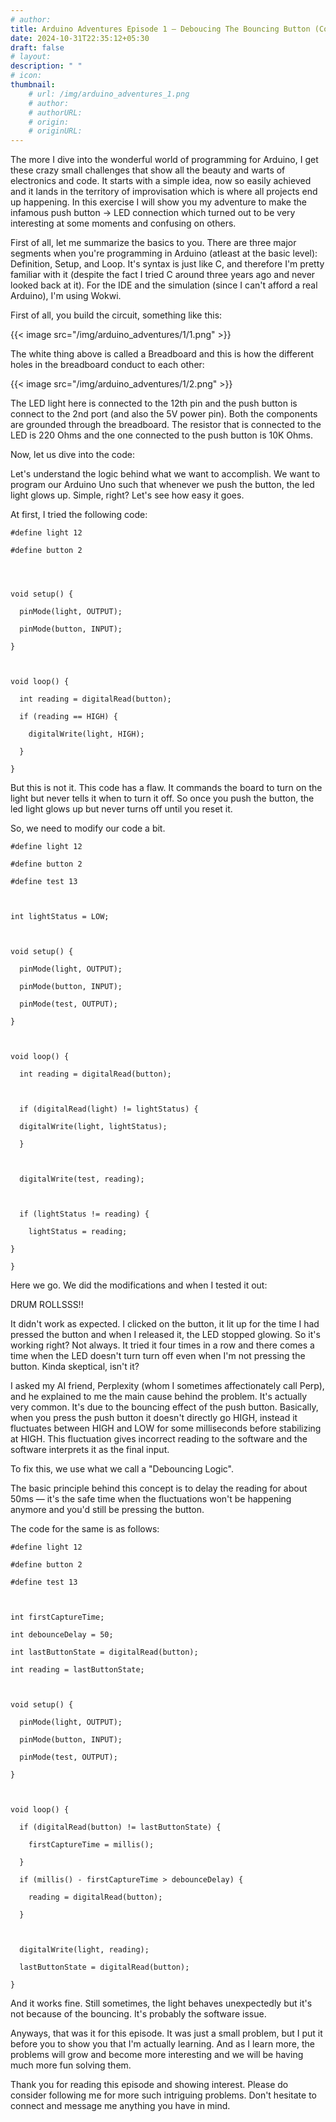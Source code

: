 ```yaml
---
# author: 
title: Arduino Adventures Episode 1 — Deboucing The Bouncing Button (Controlling LED via Push Button using Arduino)
date: 2024-10-31T22:35:12+05:30
draft: false
# layout: 
description: " "
# icon: 
thumbnail: 
    # url: /img/arduino_adventures_1.png
    # author: 
    # authorURL: 
    # origin: 
    # originURL: 
---
```


The more I dive into the wonderful world of programming for Arduino, I get these crazy small challenges that show all the beauty and warts of electronics and code. It starts with a simple idea, now so easily achieved and it lands in the territory of improvisation which is where all projects end up happening. In this exercise I will show you my adventure to make the infamous push button -> LED connection which turned out to be very interesting at some moments and confusing on others.

First of all, let me summarize the basics to you. There are three major segments when you're programming in Arduino (atleast at the basic level): Definition, Setup, and Loop. It's syntax is just like C, and therefore I'm pretty familiar with it (despite the fact I tried C around three years ago and never looked back at it). For the IDE and the simulation (since I can't afford a real Arduino), I'm using Wokwi. 

First of all, you build the circuit, something like this: 


{{< image src="/img/arduino_adventures/1/1.png" >}}


The white thing above is called a Breadboard and this is how the different holes in the breadboard conduct to each other: 


{{< image src="/img/arduino_adventures/1/2.png" >}}


The LED light here is connected to the 12th pin and the push button is connect to the 2nd port (and also the 5V power pin). Both the components are grounded through the breadboard. The resistor that is connected to the LED is 220 Ohms and the one connected to the push button is 10K Ohms.

Now, let us dive into the code:

Let's understand the logic behind what we want to accomplish. We want to program our Arduino Uno such that whenever we push the button, the led light glows up. Simple, right? Let's see how easy it goes.

At first, I tried the following code:

```
#define light 12

#define button 2

  
  

void setup() {

  pinMode(light, OUTPUT);

  pinMode(button, INPUT);

}

  

void loop() {

  int reading = digitalRead(button);

  if (reading == HIGH) {

    digitalWrite(light, HIGH);

  }

}
```

But this is not it. This code has a flaw. It commands the board to turn on the light but never tells it when to turn it off. So once you push the button, the led light glows up but never turns off until you reset it. 

So, we need to modify our code a bit.

```
#define light 12

#define button 2

#define test 13

  

int lightStatus = LOW;

  

void setup() {

  pinMode(light, OUTPUT);

  pinMode(button, INPUT);

  pinMode(test, OUTPUT);

}

  

void loop() {

  int reading = digitalRead(button);

  

  if (digitalRead(light) != lightStatus) {

  digitalWrite(light, lightStatus);

  }

  

  digitalWrite(test, reading);

  

  if (lightStatus != reading) {

    lightStatus = reading;

}

}
```

Here we go. We did the modifications and when I tested it out:

DRUM ROLLSSS!!

It didn't work as expected. 
I clicked on the button, it lit up for the time I had pressed the button and when I released it, the LED stopped glowing. So it's working right? Not always. It tried it four times in a row and there comes a time when the LED doesn't turn turn off even when I'm not pressing the button. Kinda skeptical, isn't  it?

I asked my AI friend, Perplexity (whom I sometimes affectionately call Perp), and he explained to me the main cause behind the problem. It's actually very common. It's due to the bouncing effect of the push button. Basically, when you press the push button it doesn't directly go HIGH, instead it fluctuates between HIGH and LOW for some milliseconds before stabilizing at HIGH. This fluctuation gives incorrect reading to the software and the software interprets it as the final input. 

To fix this, we use what we call a "Debouncing Logic".

The basic principle behind this concept is to delay the reading for about 50ms — it's the safe time when the fluctuations won't be happening anymore and you'd still be pressing the button. 

The code for the same is as follows:

```
#define light 12

#define button 2

#define test 13

  

int firstCaptureTime;

int debounceDelay = 50;

int lastButtonState = digitalRead(button);

int reading = lastButtonState;

  

void setup() {

  pinMode(light, OUTPUT);

  pinMode(button, INPUT);

  pinMode(test, OUTPUT);

}

  

void loop() {

  if (digitalRead(button) != lastButtonState) {

    firstCaptureTime = millis();

  }

  if (millis() - firstCaptureTime > debounceDelay) {

    reading = digitalRead(button);

  }

  

  digitalWrite(light, reading);

  lastButtonState = digitalRead(button);

}
```

And it works fine. Still sometimes, the light behaves unexpectedly but it's not because of the bouncing. It's probably the software issue. 

Anyways, that was it for this episode. It was just a small problem, but I put it before you to show you that I'm actually learning. And as I learn more, the problems will grow and become more interesting and we will be having much more fun solving them.

Thank you for reading this episode and showing interest. Please do consider following me for more such intriguing problems. Don't hesitate to connect and message me anything you have in mind. 
